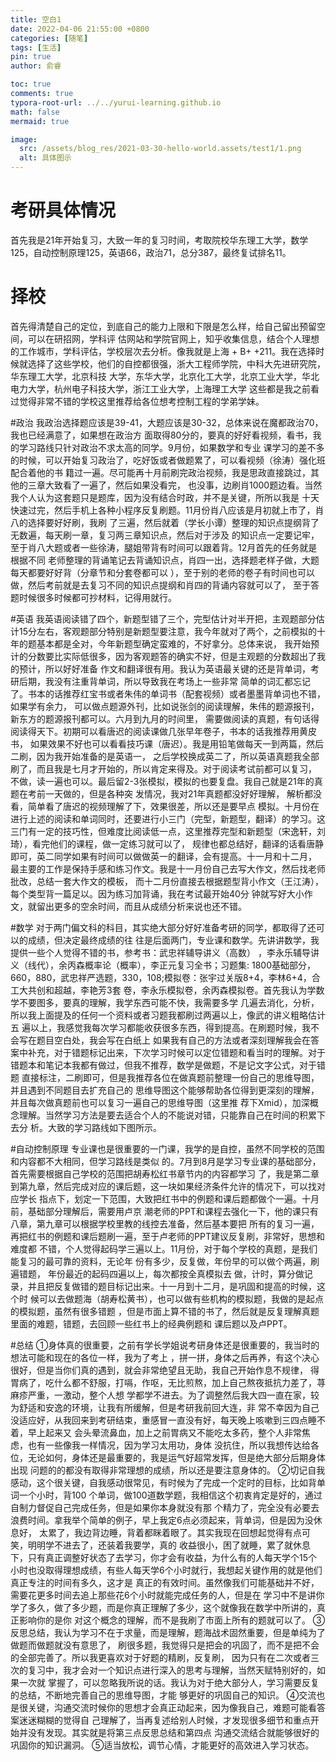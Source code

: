 ```yaml
---
title: 空白1
date: 2022-04-06 21:55:00 +0800
categories: [随笔]
tags: [生活]
pin: true
author: 俞睿

toc: true
comments: true
typora-root-url: ../../yurui-learning.github.io
math: false
mermaid: true

image:
  src: /assets/blog_res/2021-03-30-hello-world.assets/test1/1.png
  alt: 具体图示
---
```


# 考研具体情况

首先我是21年开始复习，大致一年的复习时间，考取院校华东理工大学，数学125，自动控制原理125，英语66，政治71，总分387，最终复试排名11。

# 择校

  首先得清楚自己的定位，到底自己的能力上限和下限是怎么样，给自己留出预留空间，可以在研招网，学科评
估网站和学院官网上，知乎收集信息，结合个人理想的工作城市，学科评估，学校层次去分析。像我就是上海 + B+
+211。我在选择时候就选择了这些学校，他们的自控都很强，浙大工程师学院，中科大先进研究院，华东理工大学，北京科技
大学，东华大学，北京化工大学，北京工业大学，华北电力大学，杭州电子科技大学，浙江工业大学，上海理工大学
这些都是我之前看过觉得非常不错的学校这里推荐给各位想考控制工程的学弟学妹。

#政治
  我政治选择题应该是39-41，大题应该是30-32，总体来说在魔都政治70，我也已经满意了，如果想在政治方
  面取得80分的，要真的好好看视频，看书，我的学习路线只针对政治不求太高的同学。9月份，如果数学和专业
  课学习的差不多的时候，可以开始复习政治了，吃好饭或者做题累了，可以看视频（徐涛）强化班配合着他的书
  籍过一遍。尽可能再十月前刷完政治视频，我是思政直接跳过，其他的三章大致看了一遍了，然后如果没看完，
  也没事，边刷肖1000题边看。当然我个人认为这套题只是题库，因为没有结合时政，并不是关键，所所以我是
  十天快速过完，然后手机上各种小程序反复刷题。11月份肖八应该是月初就上市了，肖八的选择要好好刷，我刷
  了三遍，然后就着（学长小谭）整理的知识点提纲背了无数遍，每天刷一章，复习两三章知识点，然后对于涉及
  的知识点一定要记牢，至于肖八大题或者一些徐涛，腿姐带背有时间可以跟着背。12月首先的任务就是根据不同
  老师整理的背诵笔记去背诵知识点，肖四一出，选择题老样子做，大题每天都要好好背（分章节和分套卷都可以
  ），至于别的老师的卷子有时间也可以做，然后考前就是去复习不同的知识点提纲和肖四的背诵内容就可以了，
  至于答题时候很多时候都可抄材料，记得用就行。

#英语
我英语阅读错了四个，新题型错了三个，完型估计对半开把，主观题部分估计15分左右，客观题部分特别是新题型要注意，我今年就对了两个，之前模拟的十年的题基本都是全对，今年新题型确定蛮难的，不好拿分。总体来说，
我开始预计的分数要比实际低很多，因为客观题答的确实不好，但是主观题的分数超出了我的预计，所以好好准备
作文和翻译很有用。我认为英语最关键的还是背单词，考研后期，我没有注重背单词，所以导致我在考场上一些非常
简单的词汇都忘记了。书本的话推荐红宝书或者朱伟的单词书（配套视频）或者墨墨背单词也不错，如果学有余力，
可以做点题源外刊，比如说张剑的阅读理解，朱伟的题源报刊，新东方的题源报刊都可以。六月到九月的时间里，
需要做阅读的真题，有句话得阅读得天下。初期可以看唐迟的阅读课做几张早年卷子，书本的话我推荐用黄皮书，
如果效果不好也可以看看技巧课（唐迟）。我是用铅笔做每天一到两篇，然后二刷，因为我开始准备的是英语一，
之后学校换成英二了，所以英语真题我全部刷了，而且我是七月才开始的，所以肯定来得及。对于阅读考试前都可以复习，
不做，读一遍也可以。最后留2-3张模拟，模拟的也要复盘。我自己就是21年的真题在考前一天做的，但是各种突
发情况，我对21年真题都没好好理解， 解析都没看，简单看了唐迟的视频理解了下，效果很差，所以还是要早点
模拟。十月份在进行上述的阅读和单词同时，还要进行小三门（完型，新题型，翻译）的学习。这三门有一定的技巧性，但难度比阅读低一点，这里推荐完型和新题型（宋逸轩，刘琦），看完他们的课程，做一定练习就可以了，
规律也都总结好，翻译的话看唐静即可，英二同学如果有时间可以做做英一的翻译，会有提高。十一月和十二月，
最主要的工作是保持手感和练习作文。我是十一月份自己去写大作文，然后找老师批改，总结一套大作文的模板，
而十二月份直接去根据题型背小作文（王江涛），每个类型背一篇足以。因为练习加背诵，我在考试最开始40分
钟就写好大小作文，就留出更多的空余时间，而且从成绩分析来说也还不错。



#数学
对于两门偏文科的科目，其实绝大部分好好准备考研的同学，都取得了还可以的成绩，但决定最终成绩的往
往是后面两门，专业课和数学。先讲讲数学，我提供一些个人觉得不错的书，参考书：武忠祥辅导讲义（高数）
，李永乐辅导讲义（线代），余丙森概率论（概率），李正元复习全书；习题集: 1800基础部分，660，880，武忠祥严选题，330，108;模拟卷：张宇过关版8+4，李林6+4，合工大共创和超越，李艳芳3套
卷，李永乐模拟卷，余丙森模拟卷。首先我认为学数学不要图多，要真的理解，我学东西可能不快，我需要多学
几遍去消化，分析，所以我上面提及的任何一个资料或者习题我都刷过两遍以上，像武的讲义粗略估计五
遍以上，我感觉我每次学习都能收获很多东西，得到提高。在刷题时候，我不会写在题目空白处，我会写在白纸上
如果我有自己的方法或者深刻理解我会在答案中补充，对于错题标记出来，下次学习时候可以定位错题和看当时的理解。对于错题本和笔记本我都有做过，但我不推荐，数学是做题，不是记文字公式，对于错题
直接标注，二刷即可，但是我推荐各位在做真题前整理一份自己的思维导图，并且遇到不同题目去扩充自己的
思维导图这个能够帮助各位得到更深刻的理解，并且每次做真题前也可以复习一遍自己的思维导图（这里推
荐下Xmid），加深概念理解。当然学习方法是要去适合个人的不能说对错，只能靠自己在时间的积累下去分
析。大致的学习路线如下图所示。

#自动控制原理
专业课也是很重要的一门课，我学的是自控，虽然不同学校的范围和内容都不大相同，但学习路线是类似
的。7月到8月是学习专业课的基础部分，首先需要根据自己学校的范围把胡寿松红书章节内的内容都学习
了，我是第二章到第九章，然后完成对应的课后题，这一块如果经济条件允许的情况下，可以找对应学长
指点下，划定一下范围，大致把红书中的例题和课后题都做个一遍。十月前，基础部分理解后，需要用卢京
潮老师的PPT和课程去强化一下，他的课只有八章，第九章可以根据学校里教的线控去准备，然后基本要把
所有的复习一遍，再把红书的例题和课后题刷一遍，至于卢老师的PPT建议反复刷，非常好，思想和难度都
不错，个人觉得起码学三遍以上。11月份，对于每个学校的真题，是我们能复习的最可靠的资料，无论年
份有多少，反复做，年份早的可以做个两遍，刷遍错题， 年份最近的起码四遍以上，每次都按全真模拟去
做，计时，算分做记录，并且把反复做错的题目标记出来。十一月到十二月，是巩固和提高的时候，这个时
候可以去做题海（胡寿松黄书），也可以做有些机构的模拟题，我做的是起点的模拟题，虽然有很多错题
，但是市面上算不错的书了，然后就是反复理解真题里面的难题，错题，去回顾一些红书上的经典例题和
课后题以及卢PPT。

#总结
①身体真的很重要，之前有学长学姐说考研身体还是很重要的，我当时的想法可能和现在的各位一样，我为了考上
，拼一拼，身体之后再养，有这个决心很好，但是当你们真的遇到，就会非常绝望且无助，我自己开始作息不规律，
得胃病了，吃什么都不舒服，打嗝，作呕，无比煎熬，加上自己熬夜抵抗力差了，荨麻疹严重，一激动，整个人想
学都学不进去。为了调整然后我大四一直在家，较为舒适和安逸的环境，让我有所缓解，但是考研我前回大连，非
常不幸因为自己没适应好，从我回来到考研结束，重感冒一直没有好，每天晚上咳嗽到三四点睡不着，早上起来又
会头晕流鼻血，加上之前胃病又不能吃太多药，整个人非常焦虑，也有一些像我一样情况，因为学习太用功，身体
没抗住，所以我想传达给各位，无论如何，身体还是最重要的，我是运气好超常发挥，但是绝大部分后期身体出现
问题的的都没有取得非常理想的成绩，所以还是要注意身体的。
②切记自我感动，这个很关键，自我感动很常见，有时候为了完成一个定时的目标，比如背单词一个小时，背100
个单词，做100道数学题，我相信这个初衷肯定是好的，通过自制力督促自己完成任务，但是如果你本身就没有那
个精力了，完全没有必要去浪费时间。拿我举个简单的例子，早上我定6点必须起来，背单词，但是因为没休息好，
太累了，我边背边睡，背着都眯着眼了。其实我现在回想起觉得有点可笑，明明学不进去了，还装着我要学，真的
收益很小，困了就睡，累了就休息下，只有真正调整好状态了去学习，你才会有收益，为什么有的人每天学个15个
小时也没取得理想成绩，有些人每天学6个小时就行，我想起关键作用的就是他们真正专注的时间有多久，这才是
真正的有效时间。虽然像我们可能基础并不好，需要花更多时间去追上那些花6个小时就能完成任务的人，但是在
学习中不是讲你学了多久，做了多少题，而是你真正理解了多少，这个就像我在数学中所讲的，真正影响你的是你
对这个概念的理解，而不是我刷了市面上所有的题就可以了。
③反思总结，我认为学习不在于求量，而是理解，题海战术固然重要，但是单纯为了做题而做题就没有意思了，
刷很多题，我觉得只是把会的巩固了，而不是把不会的全部完善了。所以我更喜欢对于好题的精刷，反复刷，
因为只有在二次或者三次的复习中，我才会对一个知识点进行深入的思考与理解，当然天赋特别好的，如果一次就
掌握了，可以忽略我所说的话。我认为对于绝大部分人，学习需要反复的总结，不断地完善自己的思维导图，才能
够更好的巩固自己的知识。
④交流也是很关键，沟通交流时候你的思想才会真正动起来，因为像我自己，难题可能看答案迷迷糊糊的觉得自
己理解了，当再复述给别人时候，才发现很多细节和重点开始并没有发现。其实就是将第三点反思总结和第四点
沟通交流结合就能够很好的巩固你的知识漏洞。
⑤适当放松，调节心情，才能更好的高效进入学习状态。



```

